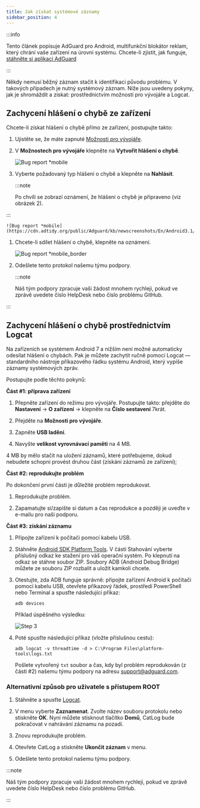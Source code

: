 ```yaml
---
title: Jak získat systémové záznamy
sidebar_position: 4
---
```


:::info

Tento článek popisuje AdGuard pro Android, multifunkční blokátor reklam, který chrání vaše zařízení na úrovni systému. Chcete-li zjistit, jak funguje, [stáhněte si aplikaci AdGuard](https://agrd.io/download-kb-adblock)

:::

Někdy nemusí běžný záznam stačit k identifikaci původu problému. V takových případech je nutný systémový záznam. Níže jsou uvedeny pokyny, jak je shromáždit a získat: prostřednictvím možností pro vývojáře a Logcat.

## Zachycení hlášení o chybě ze zařízení

Chcete-li získat hlášení o chybě přímo ze zařízení, postupujte takto:

1. Ujistěte se, že máte zapnuté [Možnosti pro vývojáře](https://developer.android.com/studio/run/device.html#developer-device-options).

1. V **Možnostech pro vývojáře** klepněte na **Vytvořit hlášení o chybě**.

    ![Bug report *mobile](https://cdn.adtidy.org/public/Adguard/kb/newscreenshots/En/Android3.1/bugreporten.png)

1. Vyberte požadovaný typ hlášení o chybě a klepněte na **Nahlásit**.

    :::note

    Po chvíli se zobrazí oznámení, že hlášení o chybě je připraveno (viz obrázek 2).


:::

    ![Bug report *mobile](https://cdn.adtidy.org/public/Adguard/kb/newscreenshots/En/Android3.1/bugreporteen.png)

1. Chcete-li sdílet hlášení o chybě, klepněte na oznámení.

    ![Bug report *mobile_border](https://cdn.adtidy.org/public/Adguard/kb/newscreenshots/En/Android3.1/bugreport3en.png)

1. Odešlete tento protokol našemu týmu podpory.

    :::note

    Náš tým podpory zpracuje vaši žádost mnohem rychleji, pokud ve zprávě uvedete číslo HelpDesk nebo číslo problému GitHub.


:::

## Zachycení hlášení o chybě prostřednictvím Logcat

Na zařízeních se systémem Android 7 a nižším není možné automaticky odesílat hlášení o chybách. Pak je můžete zachytit ručně pomocí Logcat — standardního nástroje příkazového řádku systému Android, který vypíše záznamy systémových zpráv.

Postupujte podle těchto pokynů:

**Část #1: příprava zařízení**

1. Přepněte zařízení do režimu pro vývojáře. Postupujte takto: přejděte do **Nastavení** → **O zařízení** → klepněte na **Číslo sestavení** 7krát.

1. Přejděte na **Možnosti pro vývojáře**.

1. Zapněte **USB ladění**.

1. Navyšte **velikost vyrovnávací paměti** na 4 MB.

4 MB by mělo stačit na uložení záznamů, které potřebujeme, dokud nebudete schopni provést druhou část (získání záznamů ze zařízení);

**Část #2: reprodukujte problém**

Po dokončení první části je důležité problém reprodukovat.

1. Reprodukujte problém.

1. Zapamatujte si/zapište si datum a čas reprodukce a později je uveďte v e-mailu pro naši podporu.

**Část #3: získání záznamu**

1. Připojte zařízení k počítači pomocí kabelu USB.

1. Stáhněte [Android SDK Platform Tools](https://developer.android.com/studio/releases/platform-tools#downloads). V části Stahování vyberte příslušný odkaz ke stažení pro váš operační systém. Po klepnutí na odkaz se stáhne soubor ZIP. Soubory ADB (Android Debug Bridge) můžete ze souboru ZIP rozbalit a uložit kamkoli chcete.

1. Otestujte, zda ADB funguje správně: připojte zařízení Android k počítači pomocí kabelu USB, otevřete příkazový řádek, prostředí PowerShell nebo Terminal a spusťte následující příkaz:

    `adb devices`

    Příklad úspěšného výsledku:

    ![Step 3](https://cdn.adtidy.org/content/kb/ad_blocker/android/logcat/logcat_step-3.png)

1. Poté spusťte následující příkaz (vložte příslušnou cestu):

    `adb logcat -v threadtime -d > C:\Program Files\platform-tools\logs.txt`

    Pošlete vytvořený `txt` soubor a čas, kdy byl problém reprodukován (z části #2) našemu týmu podpory na adresu support@adguard.com.

### Alternativní způsob pro uživatele s přístupem ROOT

1. Stáhněte a spusťte [Logcat](https://play.google.com/store/apps/details?id=com.pluscubed.matlog).

1. V menu vyberte **Zaznamenat**. Zvolte název souboru protokolu nebo stiskněte **OK**. Nyní můžete stisknout tlačítko **Domů**, CatLog bude pokračovat v nahrávání záznamu na pozadí.

1. Znovu reprodukujte problém.

1. Otevřete CatLog a stiskněte **Ukončit záznam** v menu.

1. Odešlete tento protokol našemu týmu podpory.

:::note

Náš tým podpory zpracuje vaši žádost mnohem rychleji, pokud ve zprávě uvedete číslo HelpDesk nebo číslo problému GitHub.

:::
